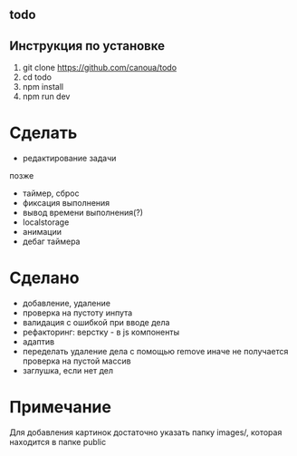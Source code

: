 ## todo

## Инструкция по установке

1. git clone https://github.com/canoua/todo
2. cd todo
3. npm install
4. npm run dev

# Сделать

- редактирование задачи

позже

- таймер, сброс
- фиксация выполнения
- вывод времени выполнения(?)
- localstorage
- анимации
- дебаг таймера

# Сделано

- добавление, удаление
- проверка на пустоту инпута
- валидация с ошибкой при вводе дела
- рефакторинг: верстку - в js компоненты
- адаптив
- переделать удаление дела с помощью remove иначе не получается проверка на пустой массив
- заглушка, если нет дел

# Примечание

Для добавления картинок достаточно указать папку images/, которая находится в папке public
